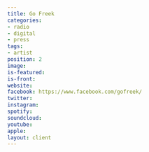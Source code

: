 ```yaml
---
title: Go Freek
categories:
- radio
- digital
- press
tags:
- artist
position: 2
image: 
is-featured: 
is-front: 
website: 
facebook: https://www.facebook.com/gofreek/
twitter: 
instagram: 
spotify: 
soundcloud: 
youtube: 
apple: 
layout: client
---
```


